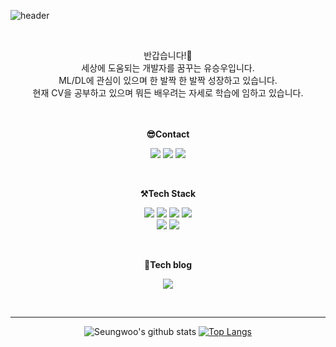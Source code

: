 ![header](https://capsule-render.vercel.app/api?type=waving&color=6495ED&height=300&section=header&text=Welcome&fontSize=90&animation=fadeIn&fontAlignY=38&desc=Seungwoo's%20GitHub%20Profile&descAlignY=51&descAlign=62&fontColor=FFFFFF)


<br>

<p align="center">
반갑습니다!👐<br>
세상에 도움되는 개발자를 꿈꾸는 유승우입니다. <br>
ML/DL에 관심이 있으며 한 발짝 한 발짝 성장하고 있습니다.<br>
현재 CV을 공부하고 있으며 뭐든 배우려는 자세로 학습에 임하고 있습니다.<br>
</p>

<p align="center">
<br><br>
<Strong>😎Contact</Strong><br>
</p>
<p align="center">
    <img src="https://img.shields.io/badge/Gmail-EA4335?style=flat&logo=gmail&logoColor=white"> 
    <img src="https://img.shields.io/badge/Facebook-1877F2?style=flat&logo=facebook&logoColor=white"> 
    <img src="https://img.shields.io/badge/Instagram-E4405F?style=flat&logo=instagram&logoColor=white"> 
</p>

<br>

<p align="center">
    <Strong>⚒️Tech Stack</Strong><br>
</p>
<p align="center" display="inline-block">  
  <img src="https://img.shields.io/badge/Python-3776AB?style=flat&logo=Python&logoColor=white"> 
  <img src="https://img.shields.io/badge/Pytorch-EE4C2C?style=flat&logo=Pytorch&logoColor=white">
    <img src="https://img.shields.io/badge/R-276DC3?style=flat&logo=R&logoColor=white">
    <img src="https://img.shields.io/badge/notion-000000?style=flat&logo=notion&logoColor=white"><br>
   <img src="https://img.shields.io/badge/github-181717?style=flat&logo=github&logoColor=white"> 
   <img src="https://img.shields.io/badge/W&B-FFBE00?style=flat&logo=weightsandbiases&logoColor=white"> 
</p>
<br>

<p align="center">
<Strong>🚀Tech blog</Strong><br>
</p>
<p align="center">
    <img src="https://img.shields.io/badge/Velog-20C997?style=flat&logo=Velog&logoColor=white"> 
</p>
<br>

---
<div align=center>
    
![Seungwoo's github stats](https://github-readme-stats.vercel.app/api?username=ysw2946&show_icons=true)
[![Top Langs](https://github-readme-stats.vercel.app/api/top-langs/?username=ysw2946&hide=javascript,html,Jupyter%20Notebook)](https://github.com/anuraghazra/github-readme-stats)
